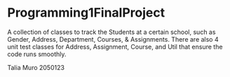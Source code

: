 # Programming1FinalProject
A collection of classes to track the Students at a certain school, such as Gender, Address, Department, Courses, & Assignments.
There are also 4 unit test classes for Address, Assignment, Course, and Util that ensure the code runs smoothly.

Talia Muro
2050123
